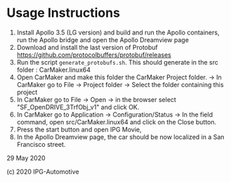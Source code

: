 # Usage Instructions
1. Install Apollo 3.5 (LG version) and build and run the Apollo containers, run the Apollo bridge and open the Apollo Dreamview page
2. Download and install the last version of Protobuf https://github.com/protocolbuffers/protobuf/releases
3. Run the script `generate_protobufs.sh`. This should generate in the src folder : CarMaker.linux64
4. Open CarMaker and make this folder the CarMaker Project folder.
  -> In CarMaker go to File -> Project folder -> Select the folder containing this project
5. In CarMaker go to File -> Open -> in the browser select "SF_OpenDRIVE_3TrfObj_v1" and click OK.
6. In CarMaker go to Application -> Configuration/Status -> In the field command, open src/CarMaker.linux64 and click on the Close button.
7. Press the start button and open IPG Movie,
8. In the Apollo Dreamview page, the car should be now localized in a San Francisco street.


29 May 2020


(c) 2020 IPG-Automotive
